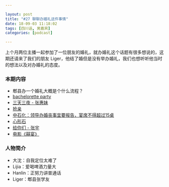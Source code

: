 ```yaml
---

layout: post
title: "#27 聊聊办婚礼这件事情"
date: 18-09-03 11:18:02
tags: [四川话, 男嘉宾]
categories: [podcast]

---
```


上个月两位主播一起参加了一位朋友的婚礼，就办婚礼这个话题有很多想说的，这期还请来了我们的朋友 Liger，他结了婚但是没有举办婚礼，我们也想听听他当时的想法以及对办婚礼的态度。

### 本期内容

- 郫县办一个婚礼大概是个什么流程？
- [bachelorette party](https://en.wikipedia.org/wiki/Bachelorette_party)
- [三天三夜 - 张惠妹](https://music.163.com/#/song?id=327539)
- [抢亲](https://baike.baidu.com/item/%E6%8A%A2%E4%BA%B2)
- [中石化：领导办婚丧事宜要报告，宴席不得超过15桌](http://www.xinhuanet.com/fortune/2015-03/17/c_127587142.htm)
- [心形石](https://baike.baidu.com/item/%E5%BF%83%E5%BD%A2%E7%9F%B3)
- [给你们 - 张宇](https://music.163.com/song?id=190499)
- [电影《囍宴》](https://movie.douban.com/subject/1303037/)


### 人物简介

- 大沈：自我定位太难了
- Lijia：爱喝啤酒力量大
- Hanlin：正努力讲普通话
- Liger：郫县张学友